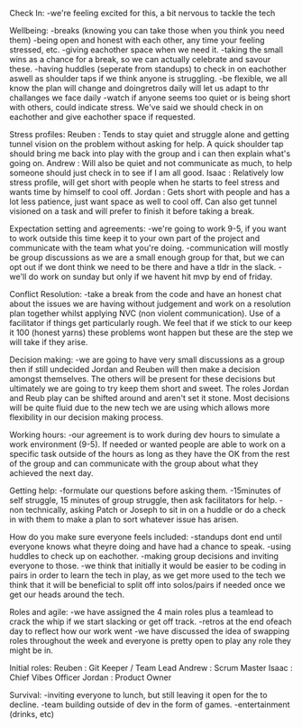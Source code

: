 Check In:
-we're feeling excited for this, a bit nervous to tackle the tech

Wellbeing:
-breaks (knowing you can take those when you think you need them)
-being open and honest with each other, any time your feeling stressed, etc.
-giving eachother space when we need it.
-taking the small wins as a chance for a break, so we can actually celebrate and savour these.
-having huddles (seperate from standups) to check in on eachother aswell as shoulder taps if we think anyone is struggling.
-be flexible, we all know the plan will change and doingretros daily will let us adapt to thr challanges we face daily
-watch if anyone seems too quiet or is being short with others, could indicate stress. We've said we should check in on eachother and give eachother space if requested.

Stress profiles:
Reuben : Tends to stay quiet and struggle alone and getting tunnel vision on the problem without asking for help. A quick shoulder tap should bring me back into play with the group and i can then explain what's going on.
Andrew : Will also be quiet and not communicate as much, to help someone should just check in to see if I am all good.
Isaac : Relatively low stress profile, will get short with people when he starts to feel stress and wants time by himself to cool off.
Jordan : Gets short with people and has a lot less patience, just want space as well to cool off. Can also get tunnel visioned on a task and will prefer to finish it before taking a break.

Expectation setting and agreements:
-we're going to work 9-5, if you want to work outside this time keep it to your own part of the project and communicate with the team what you're doing.
-communication will mostly be group discussions as we are a small enough group for that, but we can opt out if we dont think we need to be there and have a tldr in the slack.
-we'll do work on sunday but only if we havent hit mvp by end of friday.

Conflict Resolution: 
-take a break from the code and have an honest chat about the issues we are having without judgement and work on a resolution plan together whilst applying NVC (non violent communication). Use of a facilitator if things get particularly rough. We feel that if we stick to our keep it 100 (honest yarns) these problems wont happen but these are the step we will take if they arise.

Decision making: 
-we are going to have very small discussions as a group then if still undecided Jordan and Reuben will then make a decision amongst themselves. The others will be present for these decisions but ultimately we are going to try keep them short and sweet. The roles Jordan and Reub play can be shifted around and aren't set it stone. Most decisions will be quite fluid due to the new tech we are using which allows more flexibility in our decision making process.

Working hours: 
-our agreement is to work during dev hours to simulate a work environment (9-5). If needed or wanted people are able to work on a specific task outside of the hours as long as they have the OK from the rest of the group and can communicate with the group about what they achieved the next day.

Getting help:
-formulate our questions before asking them.
-15minutes of self struggle, 15 minutes of group struggle, then ask facilitators for help.
-non technically, asking Patch or Joseph to sit in on a huddle or do a check in with them to make a plan to sort whatever issue has arisen.

How do you make sure everyone feels included:
-standups dont end until everyone knows what theyre doing and have had a chance to speak.
-using huddles to check up on eachother.
-making group decisions and inviting everyone to those.
-we think that initially it would be easier to be coding in pairs in order to learn the tech in play, as we get more used to the tech we think that it will be beneficial to split off into solos/pairs
 if needed once we get our heads around the tech.


Roles and agile:
-we have assigned the 4 main roles plus a teamlead to crack the whip if we start slacking or get off track.
-retros at the end ofeach day to reflect how our work went
-we have discussed the idea of swapping roles throughout the week and everyone is pretty open to play any role they might be in.

Initial roles:
Reuben :  Git Keeper / Team Lead
Andrew : Scrum Master
Isaac : Chief Vibes Officer
Jordan : Product Owner

Survival:
-inviting everyone to lunch, but still leaving it open for the to decline.
-team building outside of dev in the form of games.
-entertainment (drinks, etc)

